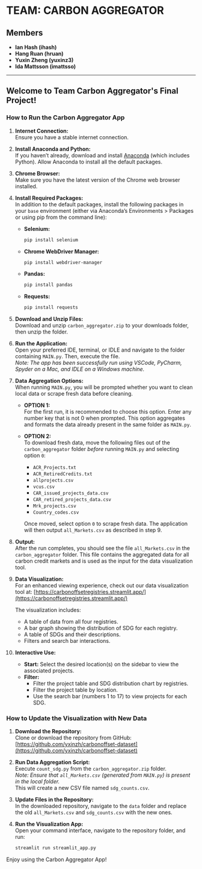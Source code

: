 # TEAM: CARBON AGGREGATOR

## Members
- **Ian Hash (ihash)**
- **Hang Ruan (hruan)**
- **Yuxin Zheng (yuxinz3)**
- **Ida Mattsson (imattsso)**

---

## Welcome to Team Carbon Aggregator's Final Project!

### How to Run the Carbon Aggregator App

1. **Internet Connection:**  
   Ensure you have a stable internet connection.

2. **Install Anaconda and Python:**  
   If you haven’t already, download and install [Anaconda](https://www.anaconda.com/products/individual) (which includes Python). Allow Anaconda to install all the default packages.

3. **Chrome Browser:**  
   Make sure you have the latest version of the Chrome web browser installed.

4. **Install Required Packages:**  
   In addition to the default packages, install the following packages in your `base` environment (either via Anaconda’s Environments > Packages or using pip from the command line):

   - **Selenium:**  
     ```bash
     pip install selenium
     ```
   - **Chrome WebDriver Manager:**  
     ```bash
     pip install webdriver-manager
     ```
   - **Pandas:**  
     ```bash
     pip install pandas
     ```
   - **Requests:**  
     ```bash
     pip install requests
     ```

5. **Download and Unzip Files:**  
   Download and unzip `carbon_aggregator.zip` to your downloads folder, then unzip the folder.

6. **Run the Application:**  
   Open your preferred IDE, terminal, or IDLE and navigate to the folder containing `MAIN.py`. Then, execute the file.  
   *Note: The app has been successfully run using VSCode, PyCharm, Spyder on a Mac, and IDLE on a Windows machine.*

7. **Data Aggregation Options:**  
   When running `MAIN.py`, you will be prompted whether you want to clean local data or scrape fresh data before cleaning.
   
   - **OPTION 1:**  
     For the first run, it is recommended to choose this option. Enter any number key that is not 0 when prompted. This option aggregates and formats the data already present in the same folder as `MAIN.py`.
   
   - **OPTION 2:**  
     To download fresh data, move the following files out of the `carbon_aggregator` folder *before* running `MAIN.py` and selecting option `0`:
     - `ACR_Projects.txt`
     - `ACR_RetiredCredits.txt`
     - `allprojects.csv`
     - `vcus.csv`
     - `CAR_issued_projects_data.csv`
     - `CAR_retired_projects_data.csv`
     - `Mrk_projects.csv`
     - `Country_codes.csv`

     Once moved, select option `0` to scrape fresh data. The application will then output `all_Markets.csv` as described in step 9.

8. **Output:**  
   After the run completes, you should see the file `all_Markets.csv` in the `carbon_aggregator` folder. This file contains the aggregated data for all carbon credit markets and is used as the input for the data visualization tool.

9. **Data Visualization:**  
   For an enhanced viewing experience, check out our data visualization tool at:
   [https://carbonoffsetregistries.streamlit.app/](https://carbonoffsetregistries.streamlit.app/)

   The visualization includes:
   - A table of data from all four registries.
   - A bar graph showing the distribution of SDG for each registry.
   - A table of SDGs and their descriptions.
   - Filters and search bar interactions.

10. **Interactive Use:**  
    - **Start:** Select the desired location(s) on the sidebar to view the associated projects.
    - **Filter:**  
      - Filter the project table and SDG distribution chart by registries.
      - Filter the project table by location.
      - Use the search bar (numbers 1 to 17) to view projects for each SDG.

### How to Update the Visualization with New Data

1. **Download the Repository:**  
   Clone or download the repository from GitHub:  
   [https://github.com/yxinzh/carbonoffset-dataset](https://github.com/yxinzh/carbonoffset-dataset)

2. **Run Data Aggregation Script:**  
   Execute `count_sdg.py` from the `carbon_aggregator.zip` folder.  
   *Note: Ensure that `all_Markets.csv` (generated from `MAIN.py`) is present in the local folder.*  
   This will create a new CSV file named `sdg_counts.csv`.

3. **Update Files in the Repository:**  
   In the downloaded repository, navigate to the `data` folder and replace the old `all_Markets.csv` and `sdg_counts.csv` with the new ones.

4. **Run the Visualization App:**  
   Open your command interface, navigate to the repository folder, and run:
   ```bash
   streamlit run streamlit_app.py

Enjoy using the Carbon Aggregator App!
